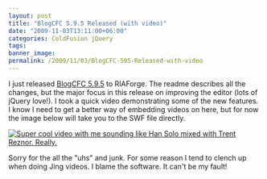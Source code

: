 ```yaml
---
layout: post
title: "BlogCFC 5.9.5 Released (with video)"
date: "2009-11-03T13:11:00+06:00"
categories: ColdFusion jQuery 
tags: 
banner_image: 
permalink: /2009/11/03/BlogCFC-595-Released-with-video
---
```


I just released <a href="http://blogcfc.riaforge.org">BlogCFC 5.9.5</a> to RIAForge. The readme describes all the changes, but the major focus in this release on improving the editor (lots of jQuery love!). I took a quick video demonstrating some of the new features. I know I need to get a better way of embedding videos on here, but for now the image below will take you to the SWF file directly.

<a href="http://www.raymondcamden.com/images/blogcfc595.swf"><img src="https://static.raymondcamden.com/images/cfjedi/Screen shot 2009-11-03 at 12.42.49 PM1.png" title="Super cool video with me sounding like Han Solo mixed with Trent Reznor. Really." border="0" /></a>

Sorry for the all the "uhs" and junk. For some reason I tend to clench up when doing Jing videos. I blame the software. It can't be my fault!